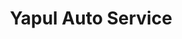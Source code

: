 ---
title: "Yapul Auto Service"
url: /allentown/yapul-auto-service-south-5th-street/
shop: car repair
---